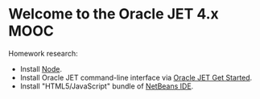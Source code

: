 # Welcome to the Oracle JET 4.x MOOC

Homework research:

   * Install [Node](https://nodejs.org/en/).
   * Install Oracle JET command-line interface via [Oracle JET Get Started](http://oraclejet.org).
   * Install "HTML5/JavaScript" bundle of [NetBeans IDE](http://netbeans.org/downloads/).